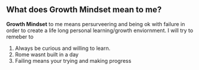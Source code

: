 ## What does Growth Mindset mean to me?

**Growth Mindset** to me means persurveering and being ok with failure in order to create a life long personal learning/growth enviornment. 
I will try to remeber to

1. Always be curious and willing to learn.
2. Rome wasnt built in a day
3. Failing means your trying and making progress


